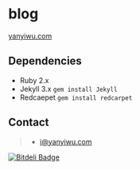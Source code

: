 # blog

[yanyiwu.com] 

## Dependencies

+ Ruby 2.x
+ Jekyll 3.x `gem install Jekyll`
+ Redcaepet `gem install redcarpet` 

## Contact

> - i@yanyiwu.com

[yanyiwu.com]:http://yanyiwu.com
[highlightjs]:https://highlightjs.org/


[![Bitdeli Badge](https://d2weczhvl823v0.cloudfront.net/yanyiwu/blog/trend.png)](https://bitdeli.com/free "Bitdeli Badge")


